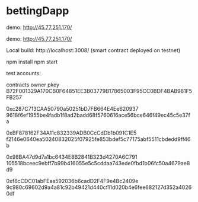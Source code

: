 # bettingDapp

demo:
http://45.77.251.170/

demo:
http://45.77.251.170/

Local build:
http://localhost:3008/
(smart contract deployed on testnet)

npm install
npm start

test accounts:

contracts owner pkey
B72F001329A170CB0F64851EE3B03779B17865003F95CC0BDF4BAB981F5FB257

0xc287C713CAA50790a50251bD7FB664E4Ee620937
9618f6ef1955be4fadb1f8ad2badd68f5760616ace56bce646f49ec45c5e37fa

0xBF878162F34A11c832339ADB0CcCdDb1b091C1E5
f2146e0640ea50240832025f07925fe853bdef5c77175abf5511cbdedd9ff46b

0x98BA47d9d7a1bc6434E8B2841B323d4270A6C791
105518bceec9ebff7b99b416055e5c5cddaa743ede0fbd1b06fc50a4679ae8d9

0xf8cCDC01abFEaa592036b6cadD2F4F9e4Bc2409e
9c980c69602d9a4a81c92b49421d440cf11d020b4e6fee682127d352a40260df

